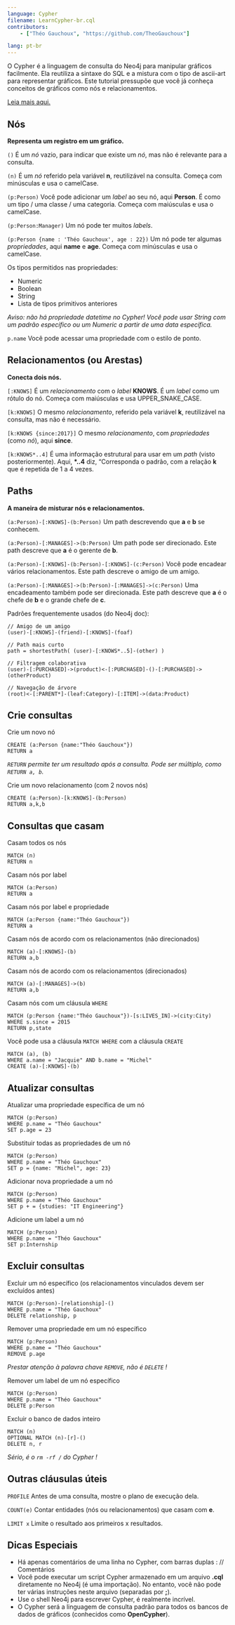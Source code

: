 ```yaml
---
language: Cypher
filename: LearnCypher-br.cql
contributors:
    - ["Théo Gauchoux", "https://github.com/TheoGauchoux"]

lang: pt-br
---
```

O Cypher é a linguagem de consulta do Neo4j para manipular gráficos facilmente. Ela reutiliza a sintaxe do SQL e a mistura com o tipo de ascii-art para representar gráficos. Este tutorial pressupõe que você já conheça conceitos de gráficos como nós e relacionamentos.

[Leia mais aqui.](https://neo4j.com/developer/cypher-query-language/)

## Nós

**Representa um registro em um gráfico.**

`()`
É um *nó* vazio, para indicar que existe um *nó*, mas não é relevante para a consulta.

`(n)`
É um *nó* referido pela variável **n**, reutilizável na consulta. Começa com minúsculas e usa o camelCase.

`(p:Person)`
Você pode adicionar um *label* ao seu nó, aqui **Person**. É como um tipo / uma classe / uma categoria. Começa com maiúsculas e usa o camelCase.

`(p:Person:Manager)`
Um nó pode ter muitos *labels*.

`(p:Person {name : 'Théo Gauchoux', age : 22})`
Um nó pode ter algumas *propriedades*, aqui **name** e **age**. Começa com minúsculas e usa o camelCase.

Os tipos permitidos nas propriedades:

- Numeric
- Boolean
- String
- Lista de tipos primitivos anteriores

*Aviso: não há propriedade datetime no Cypher! Você pode usar String com um padrão específico ou um Numeric a partir de uma data específica.*

`p.name`
Você pode acessar uma propriedade com o estilo de ponto.

## Relacionamentos (ou Arestas)

**Conecta dois nós.**

`[:KNOWS]`
É um *relacionamento* com o *label* **KNOWS**. É um *label* como um rótulo do nó. Começa com maiúsculas e usa UPPER_SNAKE_CASE.

`[k:KNOWS]`
O mesmo *relacionamento*, referido pela variável **k**, reutilizável na consulta, mas não é necessário.

`[k:KNOWS {since:2017}]`
O mesmo *relacionamento*, com *propriedades* (como *nó*), aqui **since**.

`[k:KNOWS*..4]`
É uma informação estrutural para usar em um *path* (visto posteriormente). Aqui, **\*..4** diz, “Corresponda o padrão, com a relação **k** que é repetida de 1 a 4 vezes.

## Paths

**A maneira de misturar nós e relacionamentos.**

`(a:Person)-[:KNOWS]-(b:Person)`
Um path descrevendo que **a** e **b** se conhecem.

`(a:Person)-[:MANAGES]->(b:Person)`
Um path pode ser direcionado. Este path descreve que **a** é o gerente de **b**.

`(a:Person)-[:KNOWS]-(b:Person)-[:KNOWS]-(c:Person)`
Você pode encadear vários relacionamentos. Este path descreve o amigo de um amigo.

`(a:Person)-[:MANAGES]->(b:Person)-[:MANAGES]->(c:Person)`
Uma encadeamento também pode ser direcionada. Este path descreve que **a** é o chefe de **b** e o grande chefe de **c**.

Padrões frequentemente usados ​​(do Neo4j doc):

```cypher
// Amigo de um amigo
(user)-[:KNOWS]-(friend)-[:KNOWS]-(foaf)

// Path mais curto
path = shortestPath( (user)-[:KNOWS*..5]-(other) )

// Filtragem colaborativa
(user)-[:PURCHASED]->(product)<-[:PURCHASED]-()-[:PURCHASED]->(otherProduct)

// Navegação de árvore
(root)<-[:PARENT*]-(leaf:Category)-[:ITEM]->(data:Product)
```

## Crie consultas

Crie um novo nó

```cypher
CREATE (a:Person {name:"Théo Gauchoux"})
RETURN a
```

*`RETURN` permite ter um resultado após a consulta. Pode ser múltiplo, como `RETURN a, b`.*

Crie um novo relacionamento (com 2 novos nós)

```cypher
CREATE (a:Person)-[k:KNOWS]-(b:Person)
RETURN a,k,b
```

## Consultas que casam

Casam todos os nós

```cypher
MATCH (n)
RETURN n
```

Casam nós por label

```cypher
MATCH (a:Person)
RETURN a
```

Casam nós por label e propriedade

```cypher
MATCH (a:Person {name:"Théo Gauchoux"})
RETURN a
```

Casam nós de acordo com os relacionamentos (não direcionados)

```cypher
MATCH (a)-[:KNOWS]-(b)
RETURN a,b
```

Casam nós de acordo com os relacionamentos (direcionados)

```cypher
MATCH (a)-[:MANAGES]->(b)
RETURN a,b
```

Casam nós com um cláusula `WHERE`

```cypher
MATCH (p:Person {name:"Théo Gauchoux"})-[s:LIVES_IN]->(city:City)
WHERE s.since = 2015
RETURN p,state
```

Você pode usa a cláusula `MATCH WHERE` com a cláusula `CREATE`

```cypher
MATCH (a), (b)
WHERE a.name = "Jacquie" AND b.name = "Michel"
CREATE (a)-[:KNOWS]-(b)
```

## Atualizar consultas

Atualizar uma propriedade específica de um nó

```cypher
MATCH (p:Person)
WHERE p.name = "Théo Gauchoux"
SET p.age = 23
```

Substituir todas as propriedades de um nó

```cypher
MATCH (p:Person)
WHERE p.name = "Théo Gauchoux"
SET p = {name: "Michel", age: 23}
```

Adicionar nova propriedade a um nó

```cypher
MATCH (p:Person)
WHERE p.name = "Théo Gauchoux"
SET p + = {studies: "IT Engineering"}
```

Adicione um label a um nó

```cypher
MATCH (p:Person)
WHERE p.name = "Théo Gauchoux"
SET p:Internship
```

## Excluir consultas

Excluir um nó específico (os relacionamentos vinculados devem ser excluídos antes)

```cypher
MATCH (p:Person)-[relationship]-()
WHERE p.name = "Théo Gauchoux"
DELETE relationship, p
```

Remover uma propriedade em um nó específico

```cypher
MATCH (p:Person)
WHERE p.name = "Théo Gauchoux"
REMOVE p.age
```

*Prestar atenção à palavra chave `REMOVE`, não é `DELETE` !*

Remover um label de um nó específico

```cypher
MATCH (p:Person)
WHERE p.name = "Théo Gauchoux"
DELETE p:Person
```

Excluir o banco de dados inteiro

```cypher
MATCH (n)
OPTIONAL MATCH (n)-[r]-()
DELETE n, r
```

*Sério, é o `rm -rf /` do Cypher !*

## Outras cláusulas úteis

`PROFILE`
Antes de uma consulta, mostre o plano de execução dela.

`COUNT(e)`
Contar entidades (nós ou relacionamentos) que casam com **e**.

`LIMIT x`
Limite o resultado aos primeiros x resultados.

## Dicas Especiais

- Há apenas comentários de uma linha no Cypher, com barras duplas : // Comentários
- Você pode executar um script Cypher armazenado em um arquivo **.cql** diretamente no Neo4j (é uma importação). No entanto, você não pode ter várias instruções neste arquivo (separadas por **;**).
- Use o shell Neo4j para escrever Cypher, é realmente incrível.
- O Cypher será a linguagem de consulta padrão para todos os bancos de dados de gráficos (conhecidos como **OpenCypher**).
